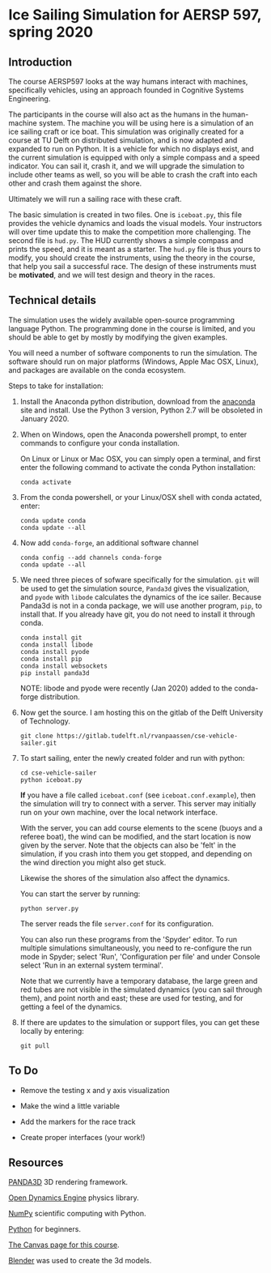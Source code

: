 # Ice Sailing Simulation for AERSP 597, spring 2020

## Introduction

The course AERSP597 looks at the way humans interact with machines,
specifically vehicles, using an approach founded in Cognitive Systems
Engineering.

The participants in the course will also act as the humans in the
human-machine system. The machine you will be using here is a
simulation of an ice sailing craft or ice boat. This simulation was
originally created for a course at TU Delft on distributed simulation,
and is now adapted and expanded to run on Python. It is a vehicle for
which no displays exist, and the current simulation is equipped with
only a simple compass and a speed indicator. You can sail it, crash
it, and we will upgrade the simulation to include other teams as well,
so you will be able to crash the craft into each other and crash them
against the shore.

Ultimately we will run a sailing race with these craft.

The basic simulation is created in two files. One is `iceboat.py`, this
file provides the vehicle dynamics and loads the visual models. Your
instructors will over time update this to make the competition more
challenging. The second file is `hud.py`. The HUD currently shows a
simple compass and prints the speed, and it is meant as a starter. The
`hud.py` file is thus yours to modify, you should create the
instruments, using the theory in the course, that help you sail a
successful race. The design of these instruments must be
**motivated**, and we will test design and theory in the races.

## Technical details

The simulation uses the widely available open-source programming
language Python. The programming done in the course is limited, and
you should be able to get by mostly by modifying the given
examples.

You will need a number of software components to run the
simulation. The software should run on major platforms (Windows, Apple
Mac OSX, Linux), and packages are available on the conda ecosystem.

Steps to take for installation:

1. Install the Anaconda python distribution, download from
   the [anaconda](https://www.anaconda.com/download/) site and install. Use
   the Python 3 version, Python 2.7 will be obsoleted in January 2020.

2. When on Windows, open the Anaconda powershell prompt, to enter commands
   to configure your conda installation.

   On Linux or Linux or Mac OSX, you can simply open a terminal, and first
   enter the following command to activate the conda Python installation:

   ```
   conda activate
   ```

3. From the conda powershell, or your Linux/OSX shell with conda actated, 
   enter:

   ```
   conda update conda
   conda update --all
   ```

4. Now add `conda-forge`, an additional software channel

   ```
   conda config --add channels conda-forge
   conda update --all
   ```

5. We need three pieces of sofware specifically for the
   simulation. `git` will be used to get the simulation source,
   `Panda3d` gives the visualization, and `pyode` with `libode` calculates the
   dynamics of the ice sailer. Because Panda3d is not in a conda
   package, we will use another program, `pip`, to install that. If you
   already have git, you do not need to install it through conda. 

   ```
   conda install git
   conda install libode
   conda install pyode
   conda install pip
   conda install websockets
   pip install panda3d
   ```

   NOTE: libode and pyode were recently (Jan 2020) added to the
   conda-forge distribution.

5. Now get the source. I am hosting this on the gitlab of the Delft
   University of Technology.

   ```
   git clone https://gitlab.tudelft.nl/rvanpaassen/cse-vehicle-sailer.git
   ```

6. To start sailing, enter the newly created folder and run with python:

   ```
   cd cse-vehicle-sailer
   python iceboat.py
   ```
   
   **If** you have a file called `iceboat.conf` (see 
   `iceboat.conf.example`), then the simulation will try to connect 
   with a server. This server may initially run on your own machine, 
   over the local network interface. 
   
   With the server, you can add course elements to the scene (buoys 
   and a referee boat), the wind can be modified, and the start location
   is now given by the server. Note that the objects can also be 'felt'
   in the simulation, if you crash into them you get stopped, and 
   depending on the wind direction you might also get stuck. 
   
   Likewise the shores of the simulation also affect the dynamics. 
   
   You can start the server by running:
   
   ```
   python server.py
   ```
   
   The server reads the file `server.conf` for its configuration.
   
   You can also run these programs from the 'Spyder' editor. To run
   multiple simulations simultaneously, you need to re-configure the 
   run mode in Spyder; select 'Run', 'Configuration per file' and 
   under Console select 'Run in an external system terminal'.

   Note that we currently have a temporary database, the large green
   and red tubes are not visible in the simulated dynamics (you can
   sail through them), and point north and east; these are used for
   testing, and for getting a feel of the dynamics.

7. If there are updates to the simulation or support files, you can
   get these locally by entering:

   ```
   git pull
   ```

## To Do

*  Remove the testing x and y axis visualization

*  Make the wind a little variable

*  Add the markers for the race track

*  Create proper interfaces (your work!)

## Resources

[PANDA3D](https://www.panda3d.org/) 3D rendering framework.

[Open Dynamics Engine](https://www.ode.org) physics library.

[NumPy](https://numpy.org) scientific computing with Python.

[Python](https://www.python.org/about/gettingstarted/) for beginners.

[The Canvas page for this course](https://psu.instructure.com/courses/2049293).

[Blender](https://blender.org) was used to create the 3d models.

